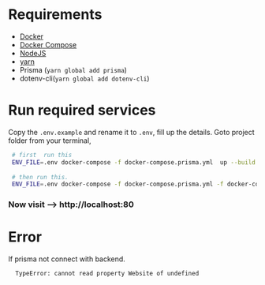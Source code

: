 # Requirements

- [Docker](https://docs.docker.com/install/)
- [Docker Compose](https://docs.docker.com/compose/install/)
- [NodeJS](https://nodejs.org/en/)
- [yarn](https://yarnpkg.com/lang/en/docs/install/#debian-stable)
- Prisma (`yarn global add prisma`)
- dotenv-cli(`yarn global add dotenv-cli`)

# Run required services

Copy the `.env.example` and rename it to `.env`, fill up the details.
Goto project folder from your terminal,

```sh
 # first  run this
 ENV_FILE=.env docker-compose -f docker-compose.prisma.yml  up --build -d
 
 # then run this. 
 ENV_FILE=.env docker-compose -f docker-compose.prisma.yml -f docker-compose.yml up --build

```

### Now visit --> http://localhost:80


# Error

If prisma not connect with backend. 

```
  TypeError: cannot read property Website of undefined
```

